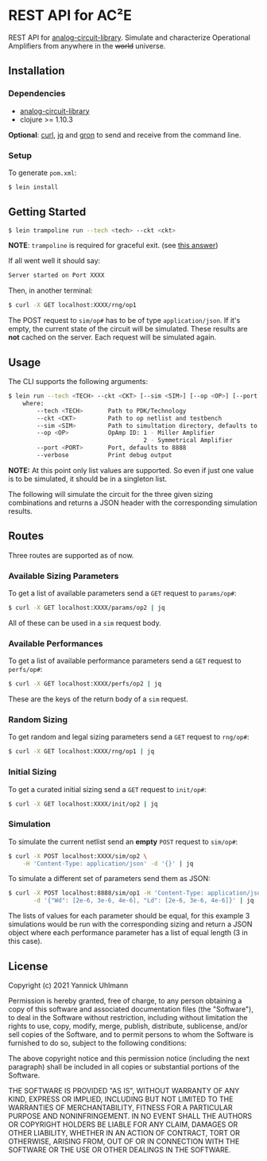 # REST API for AC²E

REST API for
[analog-circuit-library](https://gitlab-forschung.reutlingen-university.de/schweikm/analog-circuit-library).
Simulate and characterize Operational Amplifiers from anywhere in the ~~world~~
universe.

## Installation

### Dependencies

- [analog-circuit-library](https://gitlab-forschung.reutlingen-university.de/schweikm/analog-circuit-library)
- clojure >= 1.10.3

**Optional**: [curl](https://curl.se/), [jq](https://stedolan.github.io/jq/)
and [gron](https://github.com/tomnomnom/gron)
to send and receive from the command line.

### Setup

To generate `pom.xml`:

```bash
$ lein install
```

## Getting Started

```bash
$ lein trampoline run --tech <tech> --ckt <ckt>
```

**NOTE**: `trampoline` is required for graceful exit. (see 
[this answer](https://stackoverflow.com/a/10863953))

If all went well it should say:

```bash
Server started on Port XXXX
```

Then, in another terminal:

```bash
$ curl -X GET localhost:XXXX/rng/op1
```

The POST request to `sim/op#` has to be of type `application/json`. If it's
empty, the current state of the circuit will be simulated. These results are
**not** cached on the server. Each request will be simulated again.

## Usage

The CLI supports the following arguments:

```bash
$ lein run --tech <TECH> --ckt <CKT> [--sim <SIM>] [--op <OP>] [--port <PORT>]
    where:
        --tech <TECH>       Path to PDK/Technology
        --ckt <CKT>         Path to op netlist and testbench
        --sim <SIM>         Path to simultation directory, defaults to /tmp
        --op <OP>           OpAmp ID: 1 - Miller Amplifier
                                      2 - Symmetrical Amplifier
        --port <PORT>       Port, defaults to 8888
        --verbose           Print debug output
```

**NOTE:** At this point only list values are supported. So even if just one
value is to be simulated, it should be in a singleton list.

The following will simulate the circuit for the three given sizing combinations
and returns a JSON header with the corresponding simulation results.

## Routes

Three routes are supported as of now.

### Available Sizing Parameters

To get a list of available parameters send a `GET` request to `params/op#`:

```bash
$ curl -X GET localhost:XXXX/params/op2 | jq
```

All of these can be used in a `sim` request body.

### Available Performances

To get a list of available performance parameters send a `GET` request to
`perfs/op#`:

```bash
$ curl -X GET localhost:XXXX/perfs/op2 | jq
```

These are the keys of the return body of a `sim` request.

### Random Sizing

To get random and legal sizing parameters send a `GET` request to `rng/op#`:

```bash
$ curl -X GET localhost:XXXX/rng/op1 | jq
```

### Initial Sizing

To get a curated initial sizing send a `GET` request to `init/op#`:

```bash
$ curl -X GET localhost:XXXX/init/op2 | jq
```

### Simulation

To simulate the current netlist send an **empty** `POST` request to `sim/op#`:

```bash
$ curl -X POST localhost:XXXX/sim/op2 \
    -H 'Content-Type: application/json' -d '{}' | jq
```

To simulate a different set of parameters send them as JSON:

```bash
$ curl -X POST localhost:8888/sim/op1 -H 'Content-Type: application/json' \
       -d '{"Wd": [2e-6, 3e-6, 4e-6], "Ld": [2e-6, 3e-6, 4e-6]}' | jq
```

The lists of values for each parameter should be equal, for this example 3
simulations would be run with the corresponding sizing and return a JSON object
where each performance parameter has a list of equal length (3 in this case).

## License

Copyright (c) 2021 Yannick Uhlmann

Permission is hereby granted, free of charge, to any person obtaining a copy of
this software and associated documentation files (the "Software"), to deal in
the Software without restriction, including without limitation the rights to
use, copy, modify, merge, publish, distribute, sublicense, and/or sell copies
of the Software, and to permit persons to whom the Software is furnished to do
so, subject to the following conditions:

The above copyright notice and this permission notice (including the next
paragraph) shall be included in all copies or substantial portions of the
Software.

THE SOFTWARE IS PROVIDED "AS IS", WITHOUT WARRANTY OF ANY KIND, EXPRESS OR
IMPLIED, INCLUDING BUT NOT LIMITED TO THE WARRANTIES OF MERCHANTABILITY,
FITNESS FOR A PARTICULAR PURPOSE AND NONINFRINGEMENT. IN NO EVENT SHALL THE
AUTHORS OR COPYRIGHT HOLDERS BE LIABLE FOR ANY CLAIM, DAMAGES OR OTHER
LIABILITY, WHETHER IN AN ACTION OF CONTRACT, TORT OR OTHERWISE, ARISING FROM,
OUT OF OR IN CONNECTION WITH THE SOFTWARE OR THE USE OR OTHER DEALINGS IN THE
SOFTWARE.
